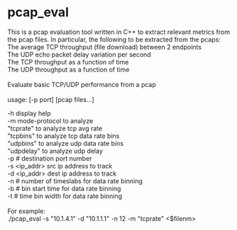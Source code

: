 # pcap_eval
This is a pcap evaluation tool written in C++ to extract relevant metrics from the pcap files. In particular, the following to be extracted from the pcaps:
The average TCP throughput (file download) between 2 endpoints </br>
The UDP echo packet delay variation per second </br>
The TCP throughput as a function of time </br>
The UDP throughput as a function of time </br>
</br>
Evaluate basic TCP/UDP performance from a pcap </br>
</br>
usage: [-p port] [pcap files...] </br>

  -h             display help </br>
  -m <mode>      mode-protocol to analyze </br>
                 "tcprate" to analyze tcp avg rate </br>
                 "tcpbins" to analyze tcp data rate bins </br>
                 "udpbins" to analyze udp data rate bins </br>
                 "udpdelay" to analyze udp delay </br>
  -p #           destination port number </br>
  -s <ip_addr>   src ip address to track </br>
  -d <ip_addr>   dest ip address to track </br>
  -n #           number of timeslabs for data rate binning </br>
  -b #           bin start time for data rate binning </br>
  -t #           time bin width for data rate binning </br>
</br>
For example: </br>
./pcap_eval -s "10.1.4.1" -d "10.1.1.1" -n 12 -m "tcprate" <$filenm>
